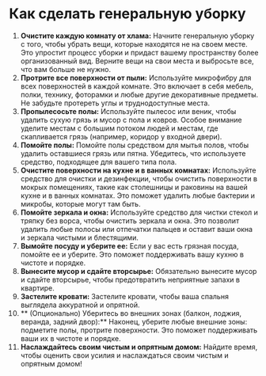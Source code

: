# Как сделать генеральную уборку
1. **Очистите каждую комнату от хлама:** Начните генеральную уборку с того, чтобы убрать вещи, которые находятся не на своем месте. Это упростит процесс уборки и придаст вашему пространству более организованный вид. Верните вещи на свои места и выбросьте все, что вам больше не нужно.
2. **Протрите все поверхности от пыли:** Используйте микрофибру для всех поверхностей в каждой комнате. Это включает в себя мебель, полки, технику, фоторамки и любые другие декоративные предметы. Не забудьте протереть углы и труднодоступные места.
3. **Пропылесосьте полы:** Используйте пылесос или веник, чтобы удалить сухую грязь и мусор с пола и ковров. Особое внимание уделите местам с большим потоком людей и местам, где скапливается грязь (например, коридор у входной двери).
4. **Помойте полы:** Помойте полы средством для мытья полов, чтобы удалить оставшиеся грязь или пятна. Убедитесь, что используете средство, подходящее для вашего типа пола.
5. **Очистите поверхности на кухне и в ванных комнатах:** Используйте средство для очистки и дезинфекции, чтобы очистить поверхности в мокрых помещениях, такие как столешницы и раковины на вашей кухне и в ванных комнатах. Это поможет удалить любые бактерии и микробы, которые могут там быть.
6. **Помойте зеркала и окна:** Используйте средство для чистки стекол и тряпку без ворса, чтобы очистить зеркала и окна. Это позволит удалить любые полосы или отпечатки пальцев и оставит ваши окна и зеркала чистыми и блестящими.
7. **Вымойте посуду и уберите ее:** Если у вас есть грязная посуда, помойте ее и уберите. Это поможет поддерживать вашу кухню в чистоте и порядке.
8. **Вынесите мусор и сдайте вторсырье:** Обязательно вынесите мусор и сдайте вторсырье, чтобы предотвратить неприятные запахи в квартире.
9. **Застелите кровати:** Застелите кровати, чтобы ваша спальня выглядела аккуратной и опрятной. 
10. ** (Опционально) Уберитесь во внешних зонах (балкон, лоджия, веранда, задний двор):** Наконец, уберите любые внешние зоны: подметите полы, протрите поверхности. Это поможет поддерживать ваши их в чистоте и порядке.
11. **Наслаждайтесь своим чистым и опрятным домом:** Найдите время, чтобы оценить свои усилия и наслаждаться своим чистым и опрятным домом!